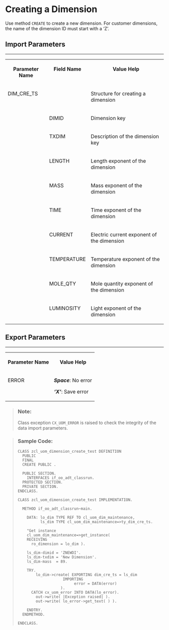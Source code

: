<!-- loiob91768df40da4b4ab83fd12f8cdd013f -->

# Creating a Dimension

Use method `CREATE` to create a new dimension. For customer dimensions, the name of the dimension ID must start with a ‘Z’.



<a name="loiob91768df40da4b4ab83fd12f8cdd013f__section_hyl_cdv_plb"/>

## Import Parameters

****


<table>
<tr>
<th valign="top">

Parameter Name



</th>
<th valign="top">

Field Name



</th>
<th valign="top">

Value Help



</th>
</tr>
<tr>
<td valign="top">

DIM\_CRE\_TS



</td>
<td valign="top">

 



</td>
<td valign="top">

Structure for creating a dimension



</td>
</tr>
<tr>
<td valign="top">

 



</td>
<td valign="top">

DIMID



</td>
<td valign="top">

Dimension key



</td>
</tr>
<tr>
<td valign="top">

 



</td>
<td valign="top">

TXDIM



</td>
<td valign="top">

Description of the dimension key



</td>
</tr>
<tr>
<td valign="top">

 



</td>
<td valign="top">

LENGTH



</td>
<td valign="top">

Length exponent of the dimension



</td>
</tr>
<tr>
<td valign="top">

 



</td>
<td valign="top">

MASS



</td>
<td valign="top">

Mass exponent of the dimension



</td>
</tr>
<tr>
<td valign="top">

 



</td>
<td valign="top">

TIME



</td>
<td valign="top">

Time exponent of the dimension



</td>
</tr>
<tr>
<td valign="top">

 



</td>
<td valign="top">

CURRENT



</td>
<td valign="top">

Electric current exponent of the dimension



</td>
</tr>
<tr>
<td valign="top">

 



</td>
<td valign="top">

TEMPERATURE



</td>
<td valign="top">

Temperature exponent of the dimension



</td>
</tr>
<tr>
<td valign="top">

 



</td>
<td valign="top">

MOLE\_QTY



</td>
<td valign="top">

Mole quantity exponent of the dimension



</td>
</tr>
<tr>
<td valign="top">

 



</td>
<td valign="top">

LUMINOSITY



</td>
<td valign="top">

Light exponent of the dimension



</td>
</tr>
</table>



<a name="loiob91768df40da4b4ab83fd12f8cdd013f__section_fkc_ddv_plb"/>

## Export Parameters

****


<table>
<tr>
<th valign="top">

Parameter Name



</th>
<th valign="top">

Value Help



</th>
</tr>
<tr>
<td valign="top">

ERROR



</td>
<td valign="top">

***Space***: No error

***‘X’***: Save error



</td>
</tr>
</table>

> ### Note:  
> Class exception `CX_UOM_ERROR` is raised to check the integrity of the data import parameters.

> ### Sample Code:  
> ```abap
> CLASS zcl_uom_dimension_create_test DEFINITION 
>   PUBLIC 
>   FINAL 
>   CREATE PUBLIC . 
>  
>   PUBLIC SECTION. 
>     INTERFACES if_oo_adt_classrun. 
>   PROTECTED SECTION. 
>   PRIVATE SECTION. 
> ENDCLASS. 
> 
> CLASS zcl_uom_dimension_create_test IMPLEMENTATION. 
> 
>   METHOD if_oo_adt_classrun~main. 
> 
>     DATA: lo_dim TYPE REF TO cl_uom_dim_maintenance, 
>           ls_dim TYPE cl_uom_dim_maintenance=>ty_dim_cre_ts. 
> 
>     "Get instance 
>     cl_uom_dim_maintenance=>get_instance( 
>     RECEIVING 
>       ro_dimension = lo_dim ). 
> 
>     ls_dim-dimid = 'ZNEWDI'. 
>     ls_dim-txdim = 'New Dimension'. 
>     ls_dim-mass  = 89. 
> 
>     TRY. 
>         lo_dim->create( EXPORTING dim_cre_ts = ls_dim 
>                     IMPORTING 
>                          error = DATA(error) 
>                    ). 
>       CATCH cx_uom_error INTO DATA(lo_error). 
>         out->write( |Exception raised| ). 
>         out->write( lo_error->get_text( ) ). 
> 
>     ENDTRY. 
>   ENDMETHOD. 
> 
> ENDCLASS.
> ```

